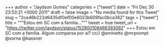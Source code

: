 
+++
author = "Jaydson Gomes"
categories = ["tweet"]
date = "Fri Dec 30 23:53:21 +0000 2011"
draft = false
image = "No media found for this Tweet"
slug = "2ce46b222d6435df0ef00e6023b609fac0bca382"
tags = ["tweet"]
title = """Estou em SC com a familia..."""
tweet = true
tweet_url = "https://twitter.com/jaydson/status/152900108466393092"
+++
Estou em SC com a familia. Algum comparsa por ai? cc// @eminetto @mrprompt @xorna @kassner
